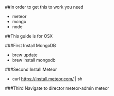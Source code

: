 ##In order to get this to work you need
* meteor
* mongo
* node


##This guide is for OSX

###First 
	Install MongoDB
* brew update
* brew install mongodb

###Second 
	Install Meteor
* curl https://install.meteor.com/ | sh

###Third 
Navigate to director meteor-admin
	meteor



